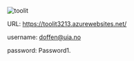 ![toolit](https://user-images.githubusercontent.com/25177109/51270871-59a95780-19c6-11e9-804b-039f6e2f36a8.png)


URL: https://toolit3213.azurewebsites.net/

username: doffen@uia.no

password: Password1.